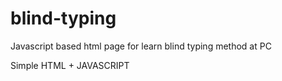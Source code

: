 # blind-typing
Javascript based html page for learn blind typing method at PC

Simple HTML + JAVASCRIPT
